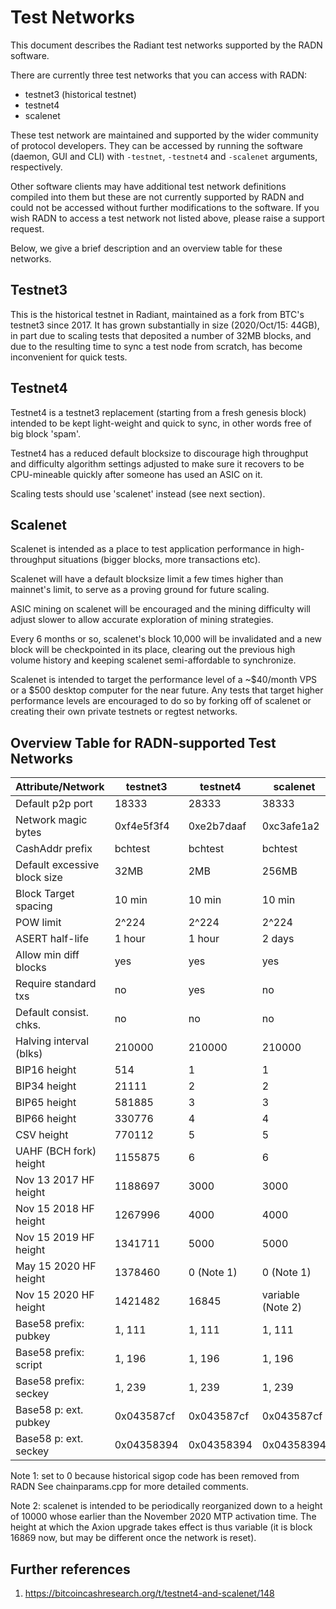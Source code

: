 Test Networks
=============

This document describes the Radiant test networks supported by the
RADN software.

There are currently three test networks that you can access with RADN:

- testnet3 (historical testnet)
- testnet4
- scalenet

These test network are maintained and supported by the wider community
of protocol developers. They can be accessed by running the software
(daemon, GUI and CLI) with `-testnet`, `-testnet4` and `-scalenet`
arguments, respectively.

Other software clients may have additional test network definitions compiled
into them but these are not currently supported by RADN and could not be
accessed without further modifications to the software. If you wish RADN
to access a test network not listed above, please raise a support request.

Below, we give a brief description and an overview table for these networks.

Testnet3
--------

This is the historical testnet in Radiant, maintained as a fork from
BTC's testnet3 since 2017. It has grown substantially in size
(2020/Oct/15: 44GB), in part due to scaling tests that deposited a number
of 32MB blocks, and due to the resulting time to sync a test node from
scratch, has become inconvenient for quick tests.

Testnet4
--------

Testnet4 is a testnet3 replacement (starting from a fresh genesis block)
intended to be kept light-weight and quick to sync, in other words free of
big block 'spam'.

Testnet4 has a reduced default blocksize to discourage high throughput and
difficulty algorithm settings adjusted to make sure it recovers to be
CPU-mineable quickly after someone has used an ASIC on it.

Scaling tests should use 'scalenet' instead (see next section).

Scalenet
--------

Scalenet is intended as a place to test application performance in
high-throughput situations (bigger blocks, more transactions etc).

Scalenet will have a default blocksize limit a few times higher than
mainnet's limit, to serve as a proving ground for future scaling.

ASIC mining on scalenet will be encouraged and the mining difficulty will
adjust slower to allow accurate exploration of mining strategies.

Every 6 months or so, scalenet's block 10,000 will be invalidated and a new
block will be checkpointed in its place, clearing out the previous high volume
history and keeping scalenet semi-affordable to synchronize.

Scalenet is intended to target the performance level of a ~$40/month VPS
or a $500 desktop computer for the near future. Any tests that target higher
performance levels are encouraged to do so by forking off of scalenet or
creating their own private testnets or regtest networks.

Overview Table for RADN-supported Test Networks
-----------------------------------------------

| Attribute/Network            |  testnet3   |   testnet4   |  scalenet   |
|------------------------------|-------------|--------------|-------------|
| Default p2p port             |  18333      |  28333       |  38333      |
| Network magic bytes          |  0xf4e5f3f4 |  0xe2b7daaf  |  0xc3afe1a2 |
| CashAddr prefix              |  bchtest    |  bchtest     |  bchtest    |
| Default excessive block size |  32MB       |  2MB         |  256MB      |
| Block Target spacing         |  10 min     |  10 min      |  10 min     |
| POW limit                    |  2^224      |  2^224       |  2^224      |
| ASERT half-life              |  1 hour     |  1 hour      |  2 days     |
| Allow min diff blocks        |  yes        |  yes         |  yes        |
| Require standard txs         |  no         |  yes         |  no         |
| Default consist. chks.       |  no         |  no          |  no         |
| Halving interval (blks)      |  210000     |  210000      |  210000     |
| BIP16 height                 |  514        |  1           |  1          |
| BIP34 height                 |  21111      |  2           |  2          |
| BIP65 height                 |  581885     |  3           |  3          |
| BIP66 height                 |  330776     |  4           |  4          |
| CSV height                   |  770112     |  5           |  5          |
| UAHF (BCH fork) height       |  1155875    |  6           |  6          |
| Nov 13 2017 HF height        |  1188697    |  3000        |  3000       |
| Nov 15 2018 HF height        |  1267996    |  4000        |  4000       |
| Nov 15 2019 HF height        |  1341711    |  5000        |  5000       |
| May 15 2020 HF height        |  1378460    |  0 (Note 1)  |  0 (Note 1) |
| Nov 15 2020 HF height        |  1421482    |  16845       |  variable (Note 2) |
| Base58 prefix: pubkey        |  1, 111     |  1, 111      |  1, 111     |
| Base58 prefix: script        |  1, 196     |  1, 196      |  1, 196     |
| Base58 prefix: seckey        |  1, 239     |  1, 239      |  1, 239     |
| Base58 p: ext. pubkey        |  0x043587cf |  0x043587cf  |  0x043587cf |
| Base58 p: ext. seckey        |  0x04358394 |  0x04358394  |  0x04358394 |

Note 1: set to 0 because historical sigop code has been removed from RADN
        See chainparams.cpp for more detailed comments.

Note 2: scalenet is intended to be periodically reorganized down to a
        height of 10000 whose earlier than the November 2020 MTP activation
        time. The height at which the Axion upgrade takes effect is thus
        variable (it is block 16869 now, but may be different once the
        network is reset).

Further references
------------------

1. <https://bitcoincashresearch.org/t/testnet4-and-scalenet/148>
